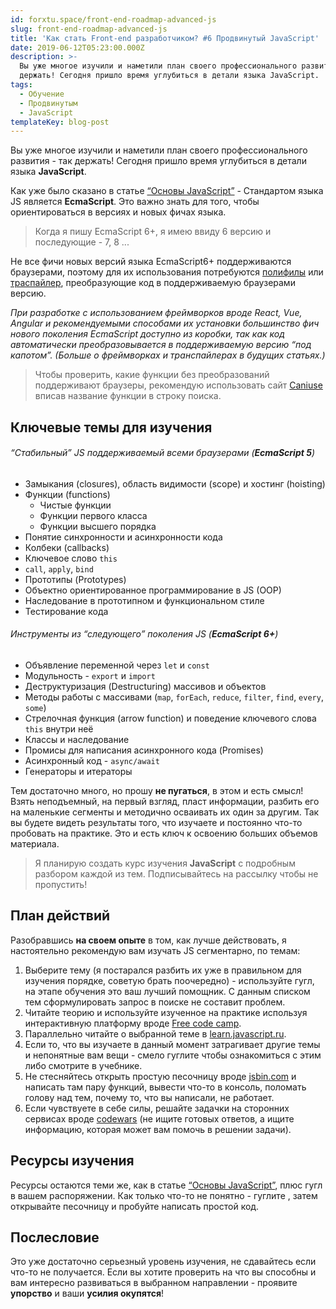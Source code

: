 ```yaml
---
id: forxtu.space/front-end-roadmap-advanced-js
slug: front-end-roadmap-advanced-js
title: 'Как стать Front-end разработчиком? #6 Продвинутый JavaScript'
date: 2019-06-12T05:23:00.000Z
description: >-
  Вы уже многое изучили и наметили план своего профессионального развития - так
  держать! Сегодня пришло время углубиться в детали языка JavaScript. 
tags:
  - Обучение
  - Продвинутым
  - JavaScript
templateKey: blog-post
---
```

Вы уже многое изучили и наметили план своего профессионального развития - так держать! Сегодня пришло время углубиться в детали языка **JavaScript**. 

Как уже было сказано в статье [“Основы JavaScript”](https://forxtu.space/front-end-roadmap-basic-js/) - Стандартом языка JS является **EcmaScript**. Это важно знать для того, чтобы ориентироваться в версиях и новых фичах языка.

> Когда я пишу EcmaScript 6+,  я имею ввиду 6 версию и последующие - 7, 8 ...

Не все фичи новых версий языка EcmaScript6+ поддерживаются браузерами, поэтому для их использования потребуются <a href="https://ru.wikipedia.org/wiki/Полифил" target="_blank">полифилы</a> или <a href="https://ru.wikipedia.org/wiki/Транспайлер" target="_blank">траспайлер</a>, преобразующие код в поддерживаемую браузерами версию.

_При разработке с использованием фреймворков вроде React, Vue, Angular и рекомендуемыми способами их установки  большинство фич нового поколения EcmaScript доступно из коробки, так как код автоматически преобразовывается в поддерживаемую версию “под капотом”. (Больше о фреймворках и транспайлерах в будущих статьях.)_

> Чтобы  проверить, какие функции без преобразований поддерживают браузеры, рекомендую использовать сайт <a href="https://caniuse.com" target="_blank">Caniuse</a> вписав название функции в строку поиска.

## Ключевые темы для изучения

###### “Стабильный” JS поддерживаемый всеми браузерами (**EcmaScript 5**)

* Замыкания (closures), область видимости (scope) и хостинг (hoisting)
* Функции (functions)
  * Чистые функции
  * Функции первого класса
  * Функции высшего порядка
* Понятие синхронности и асинхронности кода
* Колбеки (callbacks)
* Ключевое слово `this`
* `call`, `apply`, `bind`
* Прототипы (Prototypes)
* Объектно ориентированное программирование в JS (OOP)
* Наследование в прототипном и функциональном стиле 
* Тестирование кода

###### Инструменты из “следующего” поколения JS (**EcmaScript 6+**)

* Объявление переменной через `let` и `const`
* Модульность - `export` и `import`
* Деструктуризация (Destructuring) массивов и объектов
* Методы работы с массивами (`map`, `forEach`, `reduce`, `filter`, `find`, `every`, `some`)
* Стрелочная функция (arrow function) и поведение ключевого слова `this` внутри неё
* Классы и наследование
* Промисы для написания асинхронного кода (Promises)
* Асинхронный код - `async/await`
* Генераторы и итераторы

Тем достаточно много, но прошу **не пугаться**, в этом и есть смысл! Взять неподъемный, на первый взгляд, пласт информации, разбить его на маленькие сегменты и методично осваивать их один за другим. Так вы будете видеть результаты того, что изучаете и постоянно что-то пробовать на практике. Это и есть ключ к освоению больших объемов материала.

> Я планирую создать курс изучения **JavaScript** с подробным разбором каждой из тем. Подписывайтесь на рассылку чтобы не пропустить!

## План действий

Разобравшись **на своем опыте** в том, как лучше действовать, я настоятельно рекомендую вам изучать JS сегментарно, по темам:

1. Выберите тему (я постарался разбить их уже в правильном для изучения порядке, советую брать поочередно) - используйте гугл, на этапе обучения это ваш лучший помощник. С данным списком тем сформулировать запрос в поиске не составит проблем.
2. Читайте теорию и используйте изученное на практике используя интерактивную платформу вроде <a href="https://www.freecodecamp.org" target="_blank">Free code camp</a>.
3. Параллельно читайте о выбранной теме в <a href="https://learn.javascript.ru" target="_blank">learn.javascript.ru</a>.
4. Если то, что вы изучаете в данный момент затрагивает другие темы и непонятные вам вещи - смело гуглите чтобы ознакомиться с этим либо смотрите в учебнике.
5. Не стесняйтесь открыть простую песочницу вроде <a href="https://jsbin.com" target="_blank">jsbin.com</a> и написать там пару функций, вывести что-то в консоль, поломать голову над тем, почему то, что вы написали, не работает.
6. Если чувствуете в себе силы, решайте задачки на сторонних сервисах вроде <a href="https://www.codewars.com" target="_blank">codewars</a> (не ищите готовых ответов, а ищите информацию, которая может вам помочь в решении задачи). 

## Ресурсы изучения

Ресурсы остаются теми же, как в статье [“Основы JavaScript”](https://forxtu.space/front-end-roadmap-basic-js/), плюс гугл в вашем распоряжении. Как только что-то не понятно - гуглите , затем открывайте песочницу и пробуйте написать простой код.

## Послесловие

Это уже достаточно серьезный уровень изучения, не сдавайтесь если что-то не получается. Если вы хотите проверить на что вы способны и вам интересно развиваться в выбранном направлении - проявите **упорство** и ваши **усилия окупятся**!
